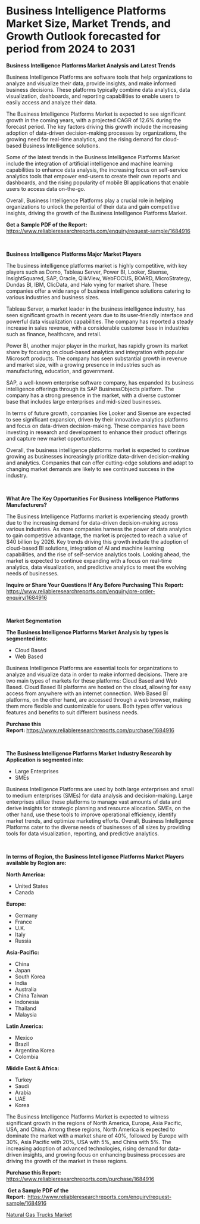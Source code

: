 <p><h1>Business Intelligence Platforms Market Size, Market Trends, and Growth Outlook forecasted for period from 2024 to 2031</h1></p><p><strong>Business Intelligence Platforms Market Analysis and Latest Trends</strong></p>
<p><p>Business Intelligence Platforms are software tools that help organizations to analyze and visualize their data, provide insights, and make informed business decisions. These platforms typically combine data analytics, data visualization, dashboards, and reporting capabilities to enable users to easily access and analyze their data.</p><p>The Business Intelligence Platforms Market is expected to see significant growth in the coming years, with a projected CAGR of 12.6% during the forecast period. The key factors driving this growth include the increasing adoption of data-driven decision-making processes by organizations, the growing need for real-time analytics, and the rising demand for cloud-based Business Intelligence solutions.</p><p>Some of the latest trends in the Business Intelligence Platforms Market include the integration of artificial intelligence and machine learning capabilities to enhance data analysis, the increasing focus on self-service analytics tools that empower end-users to create their own reports and dashboards, and the rising popularity of mobile BI applications that enable users to access data on-the-go.</p><p>Overall, Business Intelligence Platforms play a crucial role in helping organizations to unlock the potential of their data and gain competitive insights, driving the growth of the Business Intelligence Platforms Market.</p></p>
<p><strong>Get a Sample PDF of the Report:&nbsp;</strong> <a href="https://www.reliableresearchreports.com/enquiry/request-sample/1684916">https://www.reliableresearchreports.com/enquiry/request-sample/1684916</a></p>
<p>&nbsp;</p>
<p><strong>Business Intelligence Platforms Major Market Players</strong></p>
<p><p>The business intelligence platforms market is highly competitive, with key players such as Domo, Tableau Server, Power BI, Looker, Sisense, InsightSquared, SAP, Oracle, QlikView, WebFOCUS, BOARD, MicroStrategy, Dundas BI, IBM, ClicData, and Halo vying for market share. These companies offer a wide range of business intelligence solutions catering to various industries and business sizes.</p><p>Tableau Server, a market leader in the business intelligence industry, has seen significant growth in recent years due to its user-friendly interface and powerful data visualization capabilities. The company has reported a steady increase in sales revenue, with a considerable customer base in industries such as finance, healthcare, and retail.</p><p>Power BI, another major player in the market, has rapidly grown its market share by focusing on cloud-based analytics and integration with popular Microsoft products. The company has seen substantial growth in revenue and market size, with a growing presence in industries such as manufacturing, education, and government.</p><p>SAP, a well-known enterprise software company, has expanded its business intelligence offerings through its SAP BusinessObjects platform. The company has a strong presence in the market, with a diverse customer base that includes large enterprises and mid-sized businesses.</p><p>In terms of future growth, companies like Looker and Sisense are expected to see significant expansion, driven by their innovative analytics platforms and focus on data-driven decision-making. These companies have been investing in research and development to enhance their product offerings and capture new market opportunities.</p><p>Overall, the business intelligence platforms market is expected to continue growing as businesses increasingly prioritize data-driven decision-making and analytics. Companies that can offer cutting-edge solutions and adapt to changing market demands are likely to see continued success in the industry.</p></p>
<p>&nbsp;</p>
<p><strong>What Are The Key Opportunities For Business Intelligence Platforms Manufacturers?</strong></p>
<p><p>The Business Intelligence Platforms market is experiencing steady growth due to the increasing demand for data-driven decision-making across various industries. As more companies harness the power of data analytics to gain competitive advantage, the market is projected to reach a value of $40 billion by 2026. Key trends driving this growth include the adoption of cloud-based BI solutions, integration of AI and machine learning capabilities, and the rise of self-service analytics tools. Looking ahead, the market is expected to continue expanding with a focus on real-time analytics, data visualization, and predictive analytics to meet the evolving needs of businesses.</p></p>
<p><strong>Inquire or Share Your Questions If Any Before Purchasing This Report:</strong> <a href="https://www.reliableresearchreports.com/enquiry/pre-order-enquiry/1684916">https://www.reliableresearchreports.com/enquiry/pre-order-enquiry/1684916</a></p>
<p>&nbsp;</p>
<p><strong>Market Segmentation</strong></p>
<p><strong>The Business Intelligence Platforms Market Analysis by types is segmented into:</strong></p>
<p><ul><li>Cloud Based</li><li>Web Based</li></ul></p>
<p><p>Business Intelligence Platforms are essential tools for organizations to analyze and visualize data in order to make informed decisions. There are two main types of markets for these platforms: Cloud Based and Web Based. Cloud Based BI platforms are hosted on the cloud, allowing for easy access from anywhere with an internet connection. Web Based BI platforms, on the other hand, are accessed through a web browser, making them more flexible and customizable for users. Both types offer various features and benefits to suit different business needs.</p></p>
<p><strong>Purchase this Report:&nbsp;</strong><a href="https://www.reliableresearchreports.com/purchase/1684916">https://www.reliableresearchreports.com/purchase/1684916</a></p>
<p>&nbsp;</p>
<p><strong>The Business Intelligence Platforms Market Industry Research by Application is segmented into:</strong></p>
<p><ul><li>Large Enterprises</li><li>SMEs</li></ul></p>
<p><p>Business Intelligence Platforms are used by both large enterprises and small to medium enterprises (SMEs) for data analysis and decision-making. Large enterprises utilize these platforms to manage vast amounts of data and derive insights for strategic planning and resource allocation. SMEs, on the other hand, use these tools to improve operational efficiency, identify market trends, and optimize marketing efforts. Overall, Business Intelligence Platforms cater to the diverse needs of businesses of all sizes by providing tools for data visualization, reporting, and predictive analytics.</p></p>
<p>&nbsp;</p>
<p><strong>In terms of Region, the Business Intelligence Platforms Market Players available by Region are:</strong></p>
<p>
    <p> <strong> North America: </strong>
        <ul>
            <li>United States</li>
            <li>Canada</li>
        </ul>
        </p> 
    <p> <strong> Europe: </strong>
        <ul>
            <li>Germany</li>
            <li>France</li>
            <li>U.K.</li>
            <li>Italy</li>
            <li>Russia</li>
        </ul>
        </p> 
    <p> <strong> Asia-Pacific: </strong>
        <ul>
            <li>China</li>
            <li>Japan</li>
            <li>South Korea</li>
            <li>India</li>
            <li>Australia</li>
            <li>China Taiwan</li>
            <li>Indonesia</li>
            <li>Thailand</li>
            <li>Malaysia</li>
        </ul>
        </p> 
    <p> <strong> Latin America: </strong>
        <ul>
            <li>Mexico</li>
            <li>Brazil</li>
            <li>Argentina Korea</li>
            <li>Colombia</li>
        </ul>
        </p> 
    <p> <strong> Middle East & Africa: </strong>
        <ul>
            <li>Turkey</li>
            <li>Saudi</li>
            <li>Arabia</li>
            <li>UAE</li>
            <li>Korea</li>
        </ul>
    </p>
    </p>
<p><p>The Business Intelligence Platforms Market is expected to witness significant growth in the regions of North America, Europe, Asia Pacific, USA, and China. Among these regions, North America is expected to dominate the market with a market share of 40%, followed by Europe with 30%, Asia Pacific with 20%, USA with 5%, and China with 5%. The increasing adoption of advanced technologies, rising demand for data-driven insights, and growing focus on enhancing business processes are driving the growth of the market in these regions.</p></p>
<p><strong>Purchase this Report: </strong><a href="https://www.reliableresearchreports.com/purchase/1684916">https://www.reliableresearchreports.com/purchase/1684916</a></p>
<p>&nbsp;<strong>Get a Sample PDF of the Report:&nbsp;&nbsp;</strong><a href="https://www.reliableresearchreports.com/enquiry/request-sample/1684916">https://www.reliableresearchreports.com/enquiry/request-sample/1684916</a></p>
<p><strong></strong></p>
<p><p><a href="https://github.com/PeterParrish5/Market-Research-Report-List-3/blob/main/natural-gas-trucks-market.md">Natural Gas Trucks Market</a></p></p>